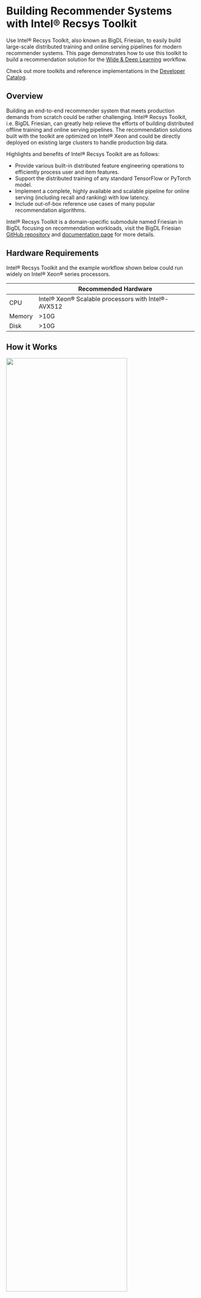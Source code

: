 # Building Recommender Systems with Intel® Recsys Toolkit

Use Intel® Recsys Toolkit, also known as BigDL Friesian, to easily build large-scale distributed training and online serving
pipelines for modern recommender systems. This page demonstrates how to use this toolkit to build a recommendation solution for the [Wide & Deep Learning](https://arxiv.org/abs/1606.07792) workflow.

Check out more toolkits and reference implementations in the [Developer Catalog](https://developer.intel.com/aireferenceimplementations).

## Overview
Building an end-to-end recommender system that meets production demands from scratch could be rather challenging.
Intel® Recsys Toolkit, i.e. BigDL Friesian, can greatly help relieve the efforts of building distributed offline training
and online serving pipelines. The recommendation solutions built with the toolkit are optimized on Intel® Xeon
and could be directly deployed on existing large clusters to handle production big data.

Highlights and benefits of Intel® Recsys Toolkit are as follows:

- Provide various built-in distributed feature engineering operations to efficiently process user and item features.
- Support the distributed training of any standard TensorFlow or PyTorch model. 
- Implement a complete, highly available and scalable pipeline for online serving (including recall and ranking) with low latency.
- Include out-of-box reference use cases of many popular recommendation algorithms.

Intel® Recsys Toolkit is a domain-specific submodule named Friesian in BigDL focusing on recommendation workloads, visit the BigDL Friesian [GitHub repository](https://github.com/intel-analytics/BigDL/tree/main/python/friesian) and
[documentation page](https://bigdl.readthedocs.io/en/latest/doc/Friesian/index.html) for more details.

## Hardware Requirements

Intel® Recsys Toolkit and the example workflow shown below could run widely on Intel® Xeon® series processors.

|| Recommended Hardware         |
|---| ---------------------------- |
|CPU| Intel® Xeon® Scalable processors with Intel®-AVX512|
|Memory|>10G|
|Disk|>10G|


## How it Works

<img src="https://github.com/intel-analytics/BigDL/blob/main/scala/friesian/src/main/resources/images/architecture.png" width="80%" />

The architecture above illustrates the main components in Intel® Recsys Toolkit.

- The offline training workflow is implemented based on Spark, Ray and BigDL to efficiently scale the data processing and DNN model training on large Xeon clusters.
- The online serving workflow is implemented based on gRPC and HTTP, which consists of Recall, Ranking, Feature and Recommender services. The Recall Service integrates Intel® Optimized Faiss to significantly speed up the vector search step.


---

## Get Started

### 1. Prerequisites

You are highly recommended to use the toolkit under the following system and software settings:
- OS: Linux or Mac
- Python: 3.7, 3.8, 3.9


### 2. Download the Toolkit Repository

Create a working directory for the example workflow of Intel® Recsys Toolkit and clone the [Main
Repository](https://github.com/intel-analytics/BigDL) repository into your working
directory. Intel® Recsys Toolkit is included in the BigDL project and
this step downloads the example scripts in BigDL to demonstrate the toolkit.
Follow the steps in the next section to easily install Intel® Recsys Toolkit via [Docker](#31-install-from-docker) or [pip](#32-install-from-pypi-on-bare-metal).

```
mkdir ~/work && cd ~/work
git clone https://github.com/intel-analytics/BigDL.git
cd BigDL
```

### 3. Installation

#### 3.1 Install from Docker
Follow these instructions to set up and run our provided Docker image.
For running the training workflow on bare metal, see the [bare metal instructions](#32-install-from-pypi-on-bare-metal).

**a. Set Up Docker Engine**

You'll need to install Docker Engine on your development system.
Note that while **Docker Engine** is free to use, **Docker Desktop** may require
you to purchase a license.  See the [Docker Engine Server installation
instructions](https://docs.docker.com/engine/install/#server) for details.

If the Docker image is run on a cloud service, mention they may also need
credentials to perform training and inference related operations (such as these
for Azure):
- [Set up the Azure Machine Learning Account](https://azure.microsoft.com/en-us/free/machine-learning)
- [Configure the Azure credentials using the Command-Line Interface](https://docs.microsoft.com/en-us/cli/azure/authenticate-azure-cli)
- [Compute targets in Azure Machine Learning](https://learn.microsoft.com/en-us/azure/machine-learning/concept-compute-target)
- [Virtual Machine Products Available in Your Region](https://azure.microsoft.com/en-us/explore/global-infrastructure/products-by-region/?products=virtual-machines&regions=us-east)

**b. Set Up Docker Image**

Pull the provided Docker image:
```
docker pull intelanalytics/bigdl-orca:latest
```

If your environment requires a proxy to access the Internet, export your
development system's proxy settings to the Docker environment by adding `--env http_proxy=${http_proxy}` when you create the docker container in the next step.

**c. Create Docker Container**

Create the Docker container for BigDL using the ``docker run`` command, as shown below:
```
docker run -a stdout \
  --env http_proxy=${http_proxy} \
  --env https_proxy=${https_proxy} \
  --env no_proxy=${no_proxy} \
  --volume ${PWD}:/workspace \
  --workdir /workspace \
  --privileged --init -it --rm \
  intelanalytics/bigdl-orca:latest \
  bash
```

**d. Install Packages in Docker Container**

Run these commands to install additional software used for the workflow in the Docker container:
```
pip install tensorflow==2.9.0
```


#### 3.2 Install from Pypi on Bare Metal
Follow these instructions to set up and run this workflow on your own development
system. For running the training workflow with a provided Docker image, see the [Docker
 instructions](#31-install-from-docker).


**a. Set Up System Software**

Our examples use the ``conda`` package and environment on your local computer.
If you don't have ``conda`` installed, see the [Conda Linux installation
instructions](https://docs.conda.io/projects/conda/en/stable/user-guide/install/linux.html).

**b. Install Packages in Conda Environment**

Run these commands to set up the workflow's ``conda`` environment and install required software:
```
conda create -n recsys python=3.9 --yes
conda activate recsys
pip install --pre --upgrade bigdl-friesian-spark3
pip install tensorflow==2.9.0
```

---

## How To Run

### 1. Download the Datasets

This workflow of the toolkit uses the [Twitter Recsys Challenge 2021 dataset](http://www.recsyschallenge.com/2021/) as an example. In this dataset, each record contains the tweet along with engagement features, user features, and tweet features.

The original dataset includes 46 million users and 340 million tweets (items). Alternatively, here we provide a script to generate some dummy data for this dataset. In the running command below, you can specify the number of records to generate and the output folder respectively.

```
cd python/friesian/example/wnd/recsys2021
mkdir recsys_data

# You can modify the number of records and the output folder when running the script
python generate_dummy_data.py 100000 recsys_data/
```

### 2. Run Training Workflow

The training workflow of Intel® Recsys Toolkit will preprocess the dataset, train the Wide & Deep Learning model (for ranking) and two-tower model (for embeddings) with the processed data.

Use these commands to run the training workflow:
```
python wnd_preprocess_recsys.py \
    --executor_cores 8 \
    --executor_memory 6g \
    --data_dir recsys_data \
    --cross_sizes 600

python wnd_train_recsys.py \
    --backend spark \
    --executor_cores 8 \
    --executor_memory 6g \
    --data_dir recsys_data/preprocessed \
    --model_dir recsys_wnd \
    --batch_size 3200 \
    --epoch 5 \
    --learning_rate 1e-4 \
    --early_stopping 3

cd ../../two_tower
python train_2tower.py \
    --backend spark \
    --executor_cores 8 \
    --executor_memory 6g \
    --data_dir ../wnd/recsys2021/recsys_data/preprocessed \
    --model_dir recsys_2tower \
    --batch_size 8000

python predict_2tower.py \
    --backend spark \
    --executor_cores 8 \
    --executor_memory 6g \
    --data_dir ../wnd/recsys2021/recsys_data/preprocessed \
    --model_dir recsys_2tower \
    --batch_size 8000
```

**Expected Training Workflow Output**

Check out the processed data and saved models after the training:
```
ll recsys_2tower

cd ../wnd/recsys2021
ll recsys_data/preprocessed
ll recsys_wnd
```
Check out the logs of the console for training results:

- wnd_train_recsys.py:
```
22/25 [=========================>....] - ETA: 1s - loss: 0.2367 - binary_accuracy: 0.9391 - binary_crossentropy: 0.2367 - auc: 0.5637 - precision: 0.9392 - recall: 1.0000
23/25 [==========================>...] - ETA: 0s - loss: 0.2374 - binary_accuracy: 0.9388 - binary_crossentropy: 0.2374 - auc: 0.5644 - precision: 0.9388 - recall: 1.0000
24/25 [===========================>..] - ETA: 0s - loss: 0.2378 - binary_accuracy: 0.9386 - binary_crossentropy: 0.2378 - auc: 0.5636 - precision: 0.9386 - recall: 1.0000
25/25 [==============================] - ETA: 0s - loss: 0.2379 - binary_accuracy: 0.9385 - binary_crossentropy: 0.2379 - auc: 0.5635 - precision: 0.9385 - recall: 1.0000
25/25 [==============================] - 10s 391ms/step - loss: 0.2379 - binary_accuracy: 0.9385 - binary_crossentropy: 0.2379 - auc: 0.5635 - precision: 0.9385 - recall: 1.0000 - val_loss: 0.6236 - val_binary_accuracy: 0.8491 - val_binary_crossentropy: 0.6236 - val_auc: 0.4988 - val_precision: 0.9342 - val_recall: 0.9021
(Worker pid=11371) Epoch 4: early stopping
Training time is:  53.32298707962036
```
- train_2tower.py:
```
7/10 [====================>.........] - ETA: 0s - loss: 0.3665 - binary_accuracy: 0.8124 - recall: 0.8568 - auc: 0.5007
8/10 [=======================>......] - ETA: 0s - loss: 0.3495 - binary_accuracy: 0.8282 - recall: 0.8747 - auc: 0.5004
9/10 [==========================>...] - ETA: 0s - loss: 0.3370 - binary_accuracy: 0.8403 - recall: 0.8886 - auc: 0.5002
10/10 [==============================] - ETA: 0s - loss: 0.3262 - binary_accuracy: 0.8503 - recall: 0.8998 - auc: 0.5002
10/10 [==============================] - 7s 487ms/step - loss: 0.3262 - binary_accuracy: 0.8503 - recall: 0.8998 - auc: 0.5002 - val_loss: 0.2405 - val_binary_accuracy: 0.9352 - val_recall: 1.0000 - val_auc: 0.4965
```


### Run Online Serving Pipeline Using Docker

After completing the training pipeline, you can use the trained model to deploy and test the online serving pipeline of Intel® Recsys Toolkit.

You are highly recommended to run the online serving pipeline using our provided Docker image as instructed in this section.

Note that we have already prepared scripts to easily launch the Docker containers for online serving. You need to run the following steps on **bare metal** to start the services. If you run the training pipeline in the Docker image, first type `Ctrl+D` or `exit` to exit the container and go back to your development system.


**a. Set Up Docker Image**

Pull the provided Docker image:

```
docker pull intelanalytics/friesian-serving:2.2.0-SNAPSHOT
```


**b. Download & install redis**

```bash
wget https://github.com/redis/redis/archive/7.2-rc1.tar.gz
tar -xzf 7.2-rc1.tar.gz
cd redis-7.2-rc1 && make
src/redis-server &
```

**c. Prepare model and features**

Copy the trained model and processed features to the folder where we run the serving scripts.

```bash
cd ~/work/BigDL/
cp -r python/friesian/example/wnd/recsys2021/recsys_wnd scala/friesian/
cp -r python/friesian/example/wnd/recsys2021/recsys_data/preprocessed/*.parquet scala/friesian/
cd scala/friesian/
```

**d. Run Workflow**

1. Flush all the key-values in the redis and check the initial redis status:
```bash
redis-cli flushall

redis-cli info keyspace
```

Output:
```bash
# Keyspace
```

2. Run the following script to launch the nearline pipeline:
```bash
bash scripts/run_nearline.sh
```

3. Check the redis-server status:
```bash
redis-cli info keyspace
```
Output:
```bash
# Keyspace
db0:keys=500003,expires=0,avg_ttl=0
```

Check the existence of the generated [Faiss](https://github.com/facebookresearch/faiss) index for vector search:
```bash
ls -la item_128.idx
```

4. If your environment requires a proxy to access the Internet, unset it before running the online pipeline:
```bash
unset http_proxy https_proxy
```

Run the following script to launch the online pipeline:
```bash
bash scripts/run_online.sh
```

5. Check the status of the containers:
```bash
docker container ls
```
There should be 5 containers running:
- recommender_http
- recall
- feature_recall
- feature
- ranking

6. Confirm the application is accessible
```bash
# Recommend for user 20
curl http://localhost:8000/recommender/recommend/20

# Recommend for user 99999
curl http://localhost:8000/recommender/recommend/99999
```
Output:
```bash
{
  "ids" : [ 49498, 90939, 9237, 37407, 18638, 10772, 83555, 1175, 41118, 56338 ],
  "probs" : [ 0.8125731, 0.7951641, 0.78238714, 0.7734338, 0.7725358, 0.7724836, 0.7694705, 0.76804805, 0.76270276, 0.76186526 ],
  "success" : true,
  "errorCode" : null,
  "errorMsg" : null
}
```


---

## Summary and Next Steps
This page demonstrates how to use Intel® Recsys Toolkit to build end-to-end training and serving pipelines for Wide & Deep Learning model.
You can continue to explore more use cases or recommendation models provided in the toolkit or try to use the toolkit to build
the recommender system on your own dataset!

## Learn More
For more information about Intel® Recsys Toolkit or to read about other relevant workflow
examples, see these guides and software resources:

- More recommendation models and use cases in the recsys toolkit: https://github.com/intel-analytics/BigDL/tree/main/python/friesian/example
- To scale the training workflow of the recsys toolkit to Kubernetes clusters: https://bigdl.readthedocs.io/en/latest/doc/Orca/Tutorial/k8s.html
- To scale the online serving workflow of the recsys toolkit to Kubernetes clusters: https://github.com/intel-analytics/BigDL/tree/main/apps/friesian-server-helm
- [Intel® AI Analytics Toolkit (AI Kit)](https://www.intel.com/content/www/us/en/developer/tools/oneapi/ai-analytics-toolkit.html)
- [Azure Machine Learning Documentation](https://learn.microsoft.com/en-us/azure/machine-learning/)

## Troubleshooting
- If you encounter the error `E0129 21:36:55.796060683 1934066 thread_pool.cc:254] Waiting for thread pool to idle before forking` during the training, it may be caused by the installed version of grpc. See [here](https://github.com/grpc/grpc/pull/32196) for more details about this issue. To fix it, a recommended grpc version is 1.43.0:
```bash
pip install grpcio==1.43.0
```

## Support
If you have questions or issues about this workflow, contact the Support Team through [GitHub](https://github.com/intel-analytics/BigDL/issues) or [Google User Group](https://groups.google.com/g/bigdl-user-group).
